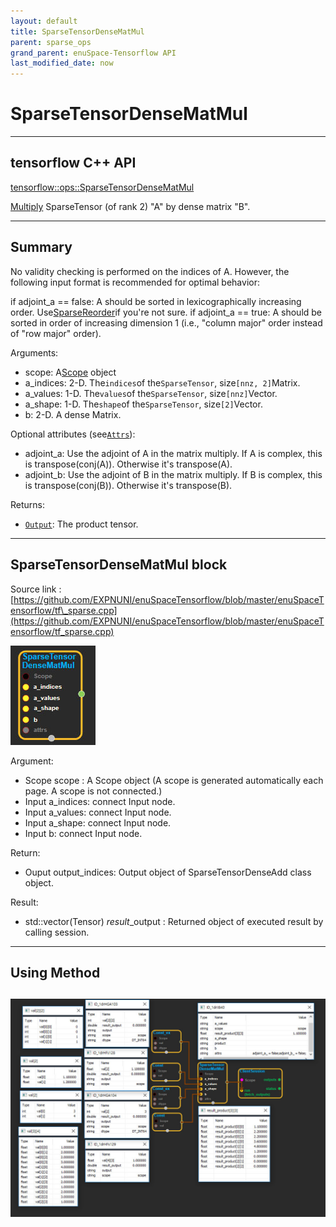 ```yaml
--- 
layout: default 
title: SparseTensorDenseMatMul 
parent: sparse_ops 
grand_parent: enuSpace-Tensorflow API 
last_modified_date: now 
--- 
```


# SparseTensorDenseMatMul

---

## tensorflow C++ API

[tensorflow::ops::SparseTensorDenseMatMul](https://www.tensorflow.org/api_docs/cc/class/tensorflow/ops/sparse-tensor-dense-mat-mul)

[Multiply](https://www.tensorflow.org/api_docs/cc/class/tensorflow/ops/multiply.html#classtensorflow_1_1ops_1_1_multiply) SparseTensor \(of rank 2\) "A" by dense matrix "B".

---

## Summary

No validity checking is performed on the indices of A. However, the following input format is recommended for optimal behavior:

if adjoint\_a == false: A should be sorted in lexicographically increasing order. Use[SparseReorder](https://www.tensorflow.org/api_docs/cc/class/tensorflow/ops/sparse-reorder.html#classtensorflow_1_1ops_1_1_sparse_reorder)if you're not sure. if adjoint\_a == true: A should be sorted in order of increasing dimension 1 \(i.e., "column major" order instead of "row major" order\).

Arguments:

* scope: A[Scope](https://www.tensorflow.org/api_docs/cc/class/tensorflow/scope.html#classtensorflow_1_1_scope) object
* a\_indices: 2-D. The`indices`of the`SparseTensor`, size`[nnz, 2]`Matrix.
* a\_values: 1-D. The`values`of the`SparseTensor`, size`[nnz]`Vector.
* a\_shape: 1-D. The`shape`of the`SparseTensor`, size`[2]`Vector.
* b: 2-D. A dense Matrix.

Optional attributes \(see[`Attrs`](https://www.tensorflow.org/api_docs/cc/struct/tensorflow/ops/sparse-tensor-dense-mat-mul/attrs.html#structtensorflow_1_1ops_1_1_sparse_tensor_dense_mat_mul_1_1_attrs)\):

* adjoint\_a: Use the adjoint of A in the matrix multiply. If A is complex, this is transpose\(conj\(A\)\). Otherwise it's transpose\(A\).
* adjoint\_b: Use the adjoint of B in the matrix multiply. If B is complex, this is transpose\(conj\(B\)\). Otherwise it's transpose\(B\).

Returns:

* [`Output`](https://www.tensorflow.org/api_docs/cc/class/tensorflow/output.html#classtensorflow_1_1_output): The product tensor.

---

## SparseTensorDenseMatMul block

Source link : [https://github.com/EXPNUNI/enuSpaceTensorflow/blob/master/enuSpaceTensorflow/tf\_sparse.cpp](https://github.com/EXPNUNI/enuSpaceTensorflow/blob/master/enuSpaceTensorflow/tf_sparse.cpp)

![](./assets/sparse_op/SparseTensorDenseMatMul1.jpg)

Argument:

* Scope scope : A Scope object \(A scope is generated automatically each page. A scope is not connected.\)
* Input a\_indices: connect  Input node.
* Input a\_values: connect  Input node.
* Input a\_shape: connect  Input node.
* Input b: connect  Input node.

Return:

* Ouput output\_indices: Output object of SparseTensorDenseAdd class object.

Result:

* std::vector\(Tensor\) _result_\_output : Returned object of executed result by calling session.

---

## Using Method

## ![](./assets/sparse_op/SparseTensorDenseMatMul2.jpg)



